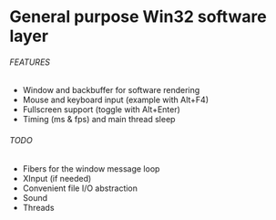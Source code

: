 # General purpose Win32 software layer

###### FEATURES
* Window and backbuffer for software rendering
* Mouse and keyboard input (example with Alt+F4)
* Fullscreen support (toggle with Alt+Enter)
* Timing (ms & fps) and main thread sleep

###### TODO
* Fibers for the window message loop
* XInput (if needed)
* Convenient file I/O abstraction
* Sound
* Threads
